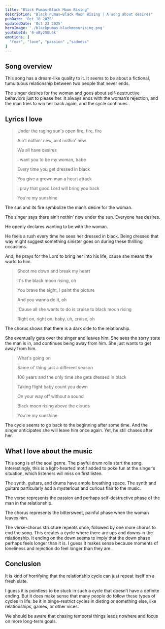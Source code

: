 ```yaml
---
title: "Black Pumas—Black Moon Rising"
description: "Black Pumas—Black Moon Rising | A song about desires"
pubDate: 'Oct 10 2025'
updatedDate: 'Oct 23 2025'
heroImage: './blackpumas-blackmoonrising.png'
youtubeId: '6-oBy2GGL6k'
emotions: [
  "fear", "love", "passion" ,"sadness"
]
---
```


## Song overview

This song has a dream-like quality to it. It seems to be about a fictional, tumultuous relationship between two people
that never ends.

The singer desires for the woman and goes about self-destructive behaviors just to please her. It always ends with the
woman’s rejection, and the man tries to win her back again, and the cycle continues.

## Lyrics I love

> Under the raging sun's open fire, fire, fire
>
> Ain't nothin' new, aint nothin' new
>
> We all have desires
>
> I want you to be my woman, babe
>
> Every time you get dressed in black
>
> You give a grown man a heart attack
>
> I pray that good Lord will bring you back
>
> You're my sunshine

The sun and its fire symbolize the man’s desire for the woman.

The singer says there ain’t nothin’ new under the sun. Everyone has desires.

He openly declares wanting to be with the woman.

He feels a rush every time he sees her dressed in black. Being dressed that way might suggest something sinister goes on
during these thrilling occasions.

And, he prays for the Lord to bring her into his life, cause she means the world to him.

> Shoot me down and break my heart
>
> It's the black moon rising, oh
>
> You brave the sight, I paint the picture
>
> And you wanna do it, oh
>
> 'Cause all she wants to do is cruise to black moon rising
>
> Right on, right on, baby, uh, cruise, oh

The chorus shows that there is a dark side to the relationship.

She eventually gets over the singer and leaves him. She sees the sorry state the man is in, and continues being away
from him. She just wants to get away from him.

> What's going on
>
> Same ol' thing just a different season
>
> 100 years and the only time she gets dressed in black
>
> Taking flight baby count you down
>
> On your way off without a sound
>
> Black moon rising above the clouds
>
> You're my sunshine

The cycle seems to go back to the beginning after some time. And the singer anticipates she will leave him once again.
Yet, he still chases after her.

## What I love about the music

This song is of the soul genre. The playful drum rolls start the song. Interestingly, this is a light-hearted motif
added to poke fun at the singer’s situation, which listeners will miss on first listen.

The synth, guitars, and drums have ample breathing space. The synth and guitars particularly add a mysterious and
curious flair to the music.

The verse represents the passion and perhaps self-destructive phase of the man in the relationship.

The chorus represents the bittersweet, painful phase when the woman leaves him.

The verse-chorus structure repeats once, followed by one more chorus to end the song. This creates a cycle where there
are ups and downs in the relationship. It ending on the down seems to imply that the down phase perhaps feels longer
than it is. I guess it makes sense because moments of loneliness and rejection do feel longer than they are.

## Conclusion

It is kind of horrifying that the relationship cycle can just repeat itself on a fresh slate.

I guess it is pointless to be stuck in such a cycle that doesn’t have a definite ending. But it does make sense that
many people do follow these types of cycles in life: be it in binge-restrict cycles in dieting or something else, like
relationships, games, or other vices.

We should be aware that chasing temporal things leads nowhere and focus on more
long-term goals. 